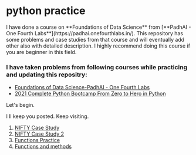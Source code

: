 <h1>
python practice
</h1>
I have done a course on **Foundations of Data Science** from [**PadhAI - One Fourth Labs**](https://padhai.onefourthlabs.in/). This repository has some problems and case studies from that course and will eventually add other also with detailed description. I highly recommend doing this course if you are beginner in this field.
<h3>
I have taken problems from following courses while practicing and updating this repositry: 
</h3>
<ul>
  <li> <a href = "https://padhai.onefourthlabs.in" target = "_blank">Foundations of Data Science-PadhAI - One Fourth Labs</a></li>
  <li> <a href = "https://www.udemy.com/course/complete-python-bootcamp" target = "_blank">2021 Complete Python Bootcamp From Zero to Hero in Python</a></li>
</ul>
Let's begin.

I ll keep you posted. Keep visiting.

<div>
  <ol>
    <li> <a href = https://github.com/sahilbansal1729/python-practice/blob/master/1.%20NIFTY%20Case%20Study.ipynb target = _blank>NIFTY Case Study</a> </li>
    <li> <a href = https://github.com/sahilbansal1729/python-practice/blob/master/2.%20NIFTY%20Case%20Study%202.ipynb target = _blank>NIFTY Case Study 2</a> </li>
    <li> <a href = https://github.com/sahilbansal1729/python-practice/blob/master/3.%20Function%20Practice%20Exercises.ipynb target = _blank>Functions Practice</a> </li>
    <li> <a href = https://github.com/sahilbansal1729/python-practice/blob/master/4.%20Functions%20and%20Methods%20Homework.ipynb target = _blank>Functions and methods</a> </li>
    
  
  </ol>
</div>
